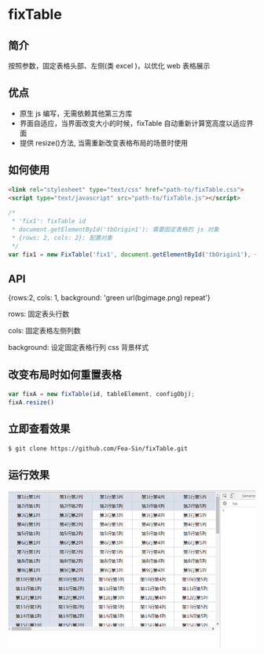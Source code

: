 # fixTable

## 简介
按照参数，固定表格头部、左侧(类 excel )，以优化 web 表格展示

## 优点

- 原生 js 编写，无需依赖其他第三方库
- 界面自适应，当界面改变大小的时候，fixTable 自动重新计算宽高度以适应界面
- 提供 resize()方法, 当需重新改变表格布局的场景时使用

## 如何使用

```html
<link rel="stylesheet" type="text/css" href="path-to/fixTable.css">
<script type="text/javascript" src="path-to/fixTable.js"></script>
```
```js
/*
 * 'fix1': fixTable id
 * document.getElementById('tbOrigin1'): 需要固定表格的 js 对象
 * {rows: 2, cols: 2}: 配置对象 
 */
var fix1 = new FixTable('fix1', document.getElementById('tbOrigin1'), {rows:2, cols:2})
```

## 	API

{rows:2, cols: 1, background: 'green url(bgimage.png) repeat'}

rows: 固定表头行数

cols: 固定表格左侧列数

background: 设定固定表格行列 css 背景样式

## 改变布局时如何重置表格

```js
var fixA = new fixTable(id, tableElement, configObj);
fixA.resize()
```
## 立即查看效果

```bash
$ git clone https://github.com/Fea-Sin/fixTable.git
```


## 运行效果
![](out-img/demo.png)